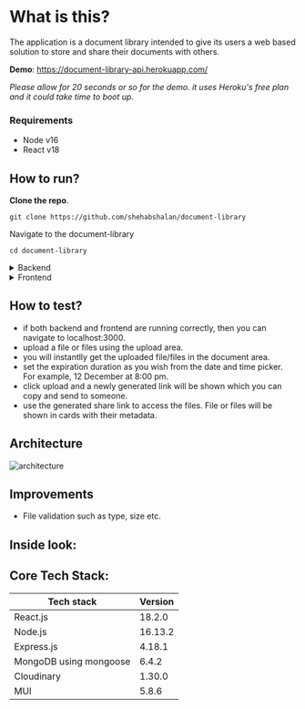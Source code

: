 # What is this?
The application is a document library intended to give its users a web based solution to store and share their documents with others.

**Demo**: https://document-library-api.herokuapp.com/

*Please allow for 20 seconds or so for the demo. it uses Heroku's free plan and it could take time to boot up.*

### Requirements
- Node v16
- React v18

## How to run?
**Clone the repo**. 

  ```
  git clone https://github.com/shehabshalan/document-library
  ```
Navigate to the document-library
  ```
  cd document-library
  ```
<details close>
<summary>Backend</summary>
 Navigate to backend folder
<pre>
  cd backend
</pre>
Install packages using  npm 
<pre>
  npm install
</pre>
Create .env file in the root folder (below command uses windows cmd)
<pre>
  type . > .env
</pre>
Run the backend
<pre>
  npm start
</pre>
</details>
<details close>
<summary>Frontend</summary>

- Navigate to frontend folder
<pre>
  cd frontend
</pre>
- Install packages using npm
<pre>
  npm install
</pre>
- Run the frontend
<pre>
  npm start
</pre>
</details>

## How to test?
- if both backend and frontend are running correctly, then you can navigate to localhost:3000.
- upload a file or files using the upload area. 
- you will instantlly get the uploaded file/files in the document area. 
- set the expiration duration as you wish from the date and time picker. For example, 12 December at 8:00 pm.
- click upload and a newly generated link will be shown which you can copy and send to someone. 
- use the generated share link to access the files. File or files will be shown in cards with their metadata.

## Architecture

![architecture](https://user-images.githubusercontent.com/30008865/177472581-72341a49-766b-4f94-8c52-30bc97840223.png)

## Improvements
- File validation such as type, size etc.

## Inside look:


## Core Tech Stack:
| Tech stack  | Version |
| ------------- | ------------- |
| React.js  | 18.2.0  |
| Node.js  | 16.13.2  |
| Express.js  | 4.18.1  |
| MongoDB using mongoose  | 6.4.2  |
| Cloudinary  | 1.30.0  |
| MUI  | 5.8.6  |
